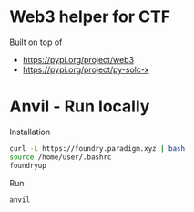 # Web3 helper for CTF
Built on top of
- https://pypi.org/project/web3
- https://pypi.org/project/py-solc-x

# Anvil - Run locally
Installation
```bash
curl -L https://foundry.paradigm.xyz | bash
source /home/user/.bashrc
foundryup
```

Run
```bash
anvil
```
